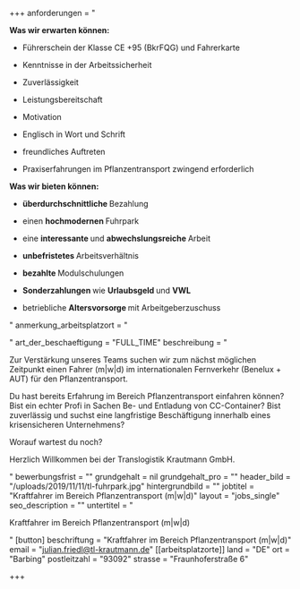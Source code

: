 +++
anforderungen = "<p><strong>Was wir erwarten können:</strong></p><ul><li><p>Führerschein der Klasse CE +95 (BkrFQG) und Fahrerkarte</p></li><li><p>Kenntnisse in der Arbeitssicherheit</p></li><li><p>Zuverlässigkeit</p></li><li><p>Leistungsbereitschaft</p></li><li><p>Motivation</p></li><li><p>Englisch in Wort und Schrift</p></li><li><p>freundliches Auftreten</p></li><li><p>Praxiserfahrungen im Pflanzentransport zwingend erforderlich</p></li></ul><p><strong>Was wir bieten können:</strong></p><ul><li><p><strong>überdurchschnittliche </strong> Bezahlung</p></li><li><p>einen <strong>hochmodernen </strong>Fuhrpark</p></li><li><p>eine <strong>interessante </strong>und <strong>abwechslungsreiche </strong>Arbeit</p></li><li><p><strong>unbefristetes </strong> Arbeitsverhältnis</p></li><li><p><strong>bezahlte </strong> Modulschulungen</p></li><li><p><strong>Sonderzahlungen </strong>wie <strong>Urlaubsgeld </strong>und <strong>VWL</strong></p></li><li><p>betriebliche <strong>Altersvorsorge </strong>mit Arbeitgeberzuschuss</p></li></ul>"
anmerkung_arbeitsplatzort = "<p></p>"
art_der_beschaeftigung = "FULL_TIME"
beschreibung = "<p>Zur Verstärkung unseres Teams suchen wir zum nächst möglichen Zeitpunkt einen Fahrer (m|w|d) im internationalen Fernverkehr (Benelux + AUT) für den Pflanzentransport.</p><p>Du hast bereits Erfahrung im Bereich Pflanzentransport einfahren können? Bist ein echter Profi in Sachen Be- und Entladung von CC-Container? Bist zuverlässig und suchst eine langfristige Beschäftigung innerhalb eines krisensicheren Unternehmens?</p><p>Worauf wartest du noch?</p><p>Herzlich Willkommen bei der Translogistik Krautmann GmbH.</p>"
bewerbungsfrist = ""
grundgehalt = nil
grundgehalt_pro = ""
header_bild = "/uploads/2019/11/11/tl-fuhrpark.jpg"
hintergrundbild = ""
jobtitel = "Kraftfahrer im Bereich Pflanzentransport (m|w|d)"
layout = "jobs_single"
seo_description = ""
untertitel = "<p>Kraftfahrer im Bereich Pflanzentransport (m|w|d) </p>"
[button]
beschriftung = "Kraftfahrer im Bereich Pflanzentransport (m|w|d)"
email = "julian.friedl@tl-krautmann.de"
[[arbeitsplatzorte]]
land = "DE"
ort = "Barbing"
postleitzahl = "93092"
strasse = "Fraunhoferstraße 6"

+++
